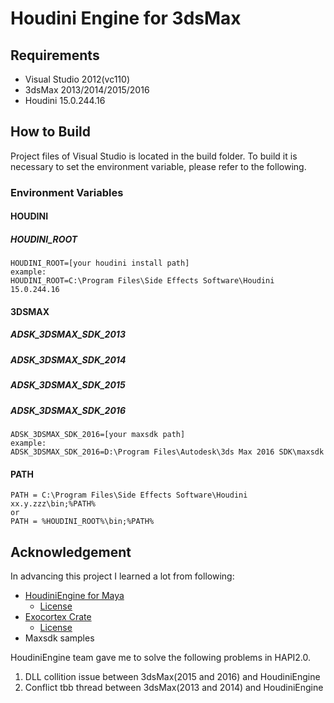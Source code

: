 # Houdini Engine for 3dsMax
## Requirements
- Visual Studio 2012(vc110)
- 3dsMax 2013/2014/2015/2016
- Houdini 15.0.244.16

## How to Build
Project files of Visual Studio is located in the build folder. To build it is necessary to set the environment variable, please refer to the following.

### Environment Variables
#### HOUDINI
##### HOUDINI_ROOT

    HOUDINI_ROOT=[your houdini install path]
    example:
    HOUDINI_ROOT=C:\Program Files\Side Effects Software\Houdini 15.0.244.16

#### 3DSMAX
##### ADSK_3DSMAX_SDK_2013
##### ADSK_3DSMAX_SDK_2014
##### ADSK_3DSMAX_SDK_2015
##### ADSK_3DSMAX_SDK_2016
    ADSK_3DSMAX_SDK_2016=[your maxsdk path]
    example:
    ADSK_3DSMAX_SDK_2016=D:\Program Files\Autodesk\3ds Max 2016 SDK\maxsdk

#### PATH
    PATH = C:\Program Files\Side Effects Software\Houdini xx.y.zzz\bin;%PATH%
    or 
    PATH = %HOUDINI_ROOT%\bin;%PATH%

## Acknowledgement
In advancing this project I learned a lot from following:

- [HoudiniEngine for Maya](https://github.com/sideeffects/HoudiniEngineForMaya)
  - [License](https://github.com/sideeffects/HoudiniEngineForMaya/blob/Houdini15.0/LICENSE.txt)
- [Exocortex Crate](https://github.com/Exocortex/ExocortexCrate)
  - [License](https://github.com/Exocortex/ExocortexCrate/blob/master/LICENSE.txt)
- Maxsdk samples

HoudiniEngine team gave me to solve the following problems in HAPI2.0.

1. DLL collition issue between 3dsMax(2015 and 2016) and HoudiniEngine
2. Conflict tbb thread between 3dsMax(2013 and 2014) and HoudiniEngine
